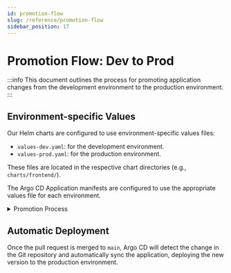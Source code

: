 ```yaml
---
id: promotion-flow
slug: /reference/promotion-flow
sidebar_position: 17
---
```


# Promotion Flow: Dev to Prod

:::info This document outlines the process for promoting application changes from the development environment to the production environment. :::

## Environment-specific Values

Our Helm charts are configured to use environment-specific values files:

- `values-dev.yaml`: for the development environment.
- `values-prod.yaml`: for the production environment.

These files are located in the respective chart directories (e.g., `charts/frontend/`).

The Argo CD Application manifests are configured to use the appropriate values file for each environment.

<details>
  <summary>Promotion Process</summary>

Promoting a new version of an application to production is done by updating the image tag in the `values-prod.yaml` file.

1.  **Create a new branch**:

    ```bash
    git checkout -b feat/promote-frontend-v1.2.3
    ```

2.  **Update the image tag**: In the `charts/frontend/values-prod.yaml` file, update the `image.tag` value to the new version.

    ```yaml title="charts/frontend/values-prod.yaml"
    # charts/frontend/values-prod.yaml
    image:
      tag: v1.2.3
    ```

3.  **Commit and push the change**:

    ```bash
    git add charts/frontend/values-prod.yaml
    git commit -m "Promote frontend to v1.2.3"
    git push origin feat/promote-frontend-v1.2.3
    ```

4.  **Create a Pull Request**: Open a pull request from your feature branch to the `main` branch.

5.  **Review and Merge**: The pull request should be reviewed by another team member. Once approved, it can be merged.
</details>

## Automatic Deployment

Once the pull request is merged to `main`, Argo CD will detect the change in the Git repository and automatically sync the application, deploying the new version to the production environment.

